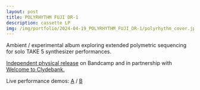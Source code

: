 ```yaml
---
layout: post
title: POLYRHYTHM FUJI DR​-​1
description: cassette LP
img: /img/portfolio/2024-04-19_POLYRHYTHM_FUJI_DR-1/polyrhythm_cover.jpg
---
```


Ambient / experimental album exploring extended polymetric sequencing for solo TAKE 5 synthesizer performances. 

[Independent physical release](https://enoodle.bandcamp.com/album/polyrhythm-fuji-dr-1) on Bandcamp and in partnership with [Welcome to Clydebank.](https://wtc-communications.bandcamp.com/merch/clyde-088-e-noodle-polyrhythm-fuji-dr-1)

Live performance demos: [A](https://www.youtube.com/watch?v=15kb39WEOr4&t=1168s) / [B](https://www.youtube.com/watch?v=2Q0w0zce5SQ)

<div class="img_row">
	<img class="col one" src="{{ site.baseurl }}/img/portfolio/2024-04-19_POLYRHYTHM_FUJI_DR-1/polyrhythm_tape.jpg" alt="" title="PR-tape"/>
	<img class="col one" src="{{ site.baseurl }}/img/portfolio/2024-04-19_POLYRHYTHM_FUJI_DR-1/polyrhythm_cover.jpg" alt="" title="PR-cover"/>
	<img class="col one" src="{{ site.baseurl }}/img/portfolio/2024-04-19_POLYRHYTHM_FUJI_DR-1/polyrhythm_case.jpg" alt="" title="PR-case"/>
</div>
<div class="img_row">
	<img class="col three" src="{{ site.baseurl }}/img/portfolio/2024-04-19_POLYRHYTHM_FUJI_DR-1/30m-A.jpg" alt="" title="PR-30m-A"/>
 </div>
 

